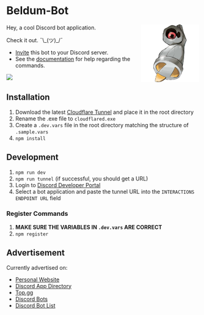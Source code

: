 # Beldum-Bot
<img src="https://raw.githubusercontent.com/Tony120914/Beldum-Bot/main/assets/shiny-beldum-oras-promo.png" width=30% align="right">

Hey, a cool Discord bot application.

Check it out. ¯\\\_(ツ)_/¯

- [Invite](https://discord.com/oauth2/authorize?client_id=454764425090433034) this bot to your Discord server.
- See the [documentation](https://tony120914.github.io/beldum-bot-site/#/docs) for help regarding the commands.

<img src="https://top.gg/api/widget/454764425090433034.svg">

## Installation
1. Download the latest [Cloudflare Tunnel](https://developers.cloudflare.com/cloudflare-one/connections/connect-networks/downloads/) and place it in the root directory
2. Rename the .exe file to `cloudflared.exe`
3. Create a `.dev.vars` file in the root directory matching the structure of `.sample.vars`
4. `npm install`

## Development
1. `npm run dev`
2. `npm run tunnel` (if successful, you should get a URL)
3. Login to [Discord Developer Portal](https://discord.com/developers/applications)
4. Select a bot application and paste the tunnel URL into the `INTERACTIONS ENDPOINT URL` field

### Register Commands
1. **MAKE SURE THE VARIABLES IN `.dev.vars` ARE CORRECT**
2. `npm register`

## Advertisement
Currently advertised on:
* [Personal Website](https://tony120914.github.io/beldum-bot-site/)
* [Discord App Directory](https://discord.com/discovery/applications/454764425090433034)
* [Top.gg](https://top.gg/bot/454764425090433034)
* [Discord Bots](https://discord.bots.gg/bots/454764425090433034)
* [Discord Bot List](https://discordbotlist.com/bots/beldum-bot)
